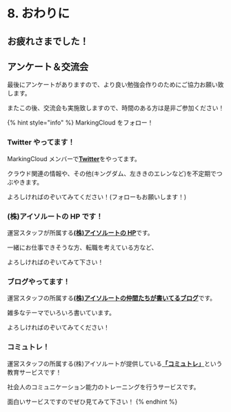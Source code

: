 # 8. おわりに

## お疲れさまでした！





## アンケート＆交流会

最後にアンケートがありますので、より良い勉強会作りのためにご協力お願い致します。

またこの後、交流会も実施致しますので、時間のある方は是非ご参加ください！

{% hint style="info" %}
MarkingCloud をフォロー！

### **Twitter やってます！**

MarkingCloud メンバーで[**Twitter**](https://twitter.com/MarkingCloud)をやってます。

クラウド関連の情報や、その他(キングダム、左ききのエレンなど)を不定期でつぶやきます。

よろしければのぞいてみてください！(フォローもお願いします！)

### **(株)アイソルートの HP です！**

運営スタッフが所属する[**(株)アイソルートの HP**](https://www.isoroot.jp)です。

一緒にお仕事できそうな方、転職を考えている方など、

よろしければのぞいてみて下さい！

### **ブログやってます！**

運営スタッフの所属する[**(株)アイソルートの仲間たちが書いてるブログ**](https://www.isoroot.jp/blog/)です。

雑多なテーマでいろいろ書いています。

よろしければのぞいてみてください！

### **コミュトレ！**

運営スタッフの所属する(株)アイソルートが提供している[**「コミュトレ」**](https://commu-training.isoroot.jp)という教育サービスです！

社会人のコミュニケーション能力のトレーニングを行うサービスです。

面白いサービスですのでぜひ見てみて下さい！
{% endhint %}

